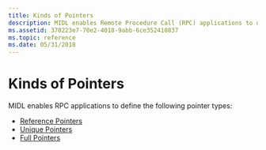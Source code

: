 ```yaml
---
title: Kinds of Pointers
description: MIDL enables Remote Procedure Call (RPC) applications to define reference pointers, unique pointers, and full pointers.
ms.assetid: 370223e7-70e2-4018-9abb-6ce352410837
ms.topic: reference
ms.date: 05/31/2018
---
```


# Kinds of Pointers

MIDL enables RPC applications to define the following pointer types:

-   [Reference Pointers](reference-pointers.md)
-   [Unique Pointers](unique-pointers.md)
-   [Full Pointers](full-pointers.md)

 

 




